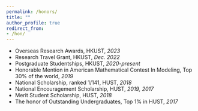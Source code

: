 ```yaml
---
permalink: /honors/
title: ""
author_profile: true
redirect_from: 
- /hon/
---
```


- Overseas Research Awards, HKUST, *2023* 
- Research Travel Grant, HKUST, *Dec. 2022*
- Postgraduate Studentships, HKUST, *2020-present*
- Honorable Mention in American Mathematical Contest In Modeling, Top 30% of the world, *2019*
- National Scholarship, ranked 1/141, HUST, *2018*
- National Encouragement Scholarship, HUST, *2019, 2017*
- Merit Student Scholarship, HUST, *2018*
- The honor of Outstanding Undergraduates, Top 1% in HUST, *2017*
